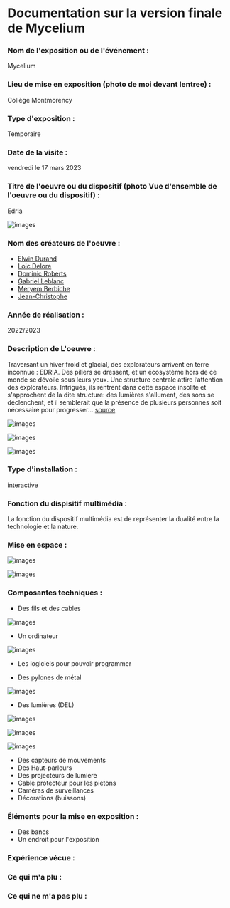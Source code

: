 # Documentation sur la version finale de Mycelium


### Nom de l'exposition ou de l'événement :
Mycelium

### Lieu de mise en exposition (photo de moi devant lentree) :
Collège Montmorency

### Type d'exposition :
Temporaire

### Date de la visite :
vendredi le 17 mars 2023

### Titre de l'oeuvre ou du dispositif (photo Vue d'ensemble de l'oeuvre ou du dispositif) :
Edria

![images](media/Mycelium_Edria_Vue_Ensemble.jpg)

### Nom des créateurs de l'oeuvre :
* [Elwin Durand](https://tim-montmorency.com/2023/projets/EDRIA/docs/web/journal_1.html)
* [Loic Delore](https://tim-montmorency.com/2023/projets/EDRIA/docs/web/journal_2.html)
* [Dominic Roberts](https://tim-montmorency.com/2023/projets/EDRIA/docs/web/journal_3.html)
* [Gabriel Leblanc](https://tim-montmorency.com/2023/projets/EDRIA/docs/web/journal_4.html)
* [Meryem Berbiche](https://tim-montmorency.com/2023/projets/EDRIA/docs/web/journal_5.html)
* [Jean-Christophe](https://tim-montmorency.com/2023/projets/EDRIA/docs/web/journal_6.html)

### Année de réalisation :
2022/2023 

### Description de L'oeuvre :
Traversant un hiver froid et glacial, des explorateurs arrivent en terre inconnue : EDRIA. Des piliers se dressent, et un écosystème hors de ce monde se dévoile sous leurs yeux. Une structure centrale attire l’attention des explorateurs. Intrigués, ils rentrent dans cette espace insolite et s'approchent de la dite structure: des lumières s'allument, des sons se déclenchent, et il semblerait que la présence de plusieurs personnes soit nécessaire pour progresser...
[source](https://tim-montmorency.com/2023/projets/EDRIA/docs/web/index.html)

![images](media/Mycelium_Edria_Vue_Ensemble.jpg)

![images](media/Mycelium_Edria_Vue_Gauche.jpg)

![images](media/Mycelium_Edria_Vue_Droite.jpg)


### Type d'installation :
interactive

### Fonction du dispisitif multimédia :
La fonction du dispositif multimédia est de représenter la dualité entre la technologie et la nature.

### Mise en espace :

![images](media/Mycelium_Edria_Vue_Ensemble.jpg)

![images](media/Mycelium_Edria_Plan.jpeg)

### Composantes techniques :
* Des fils et des cables 

![images](media/Mycelium_Edria_Composantes_Cables.jpg)

* Un ordinateur

![images](media/Mycelium_Edria_Composantes_Ordinateur.jpg)

* Les logiciels pour pouvoir programmer


* Des pylones de métal

![images](media/Mycelium_Edria_Vue_Ensemble.jpg)

* Des lumières (DEL)

![images](media/Mycelium_Edria_Composantes_DEL_1.jpg)


![images](media/Mycelium_Edria_Composantes_DEL_2.jpg)


![images](media/Mycelium_Edria_Composantes_DEL_3.jpg)


* Des capteurs de mouvements 
* Des Haut-parleurs
* Des projecteurs de lumiere
* Cable protecteur pour les pietons
*  Caméras de surveillances
*  Décorations (buissons)

### Éléments pour la mise en exposition :
* Des bancs
* Un endroit pour l'exposition

### Expérience vécue :

### Ce qui m'a plu :

### Ce qui ne m'a pas plu :
